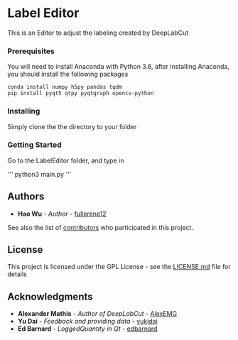 # Label Editor

This is an Editor to adjust the labeling created by DeepLabCut

### Prerequisites

You will need to install Anaconda with Python 3.6, after installing Anaconda, you should install the following packages

```
conda install numpy h5py pandas tqdm
pip install pyqt5 qtpy pyqtgraph opencv-python
```

### Installing

Simply clone the the directory to your folder

### Getting Started

Go to the LabelEditor folder, and type in

'''
python3 main.py
'''

## Authors

* **Hao Wu** - *Author* - [fullerene12](https://github.com/fullerene12)

See also the list of [contributors](https://github.com/your/project/contributors) who participated in this project.

## License

This project is licensed under the GPL License - see the [LICENSE.md](LICENSE.md) file for details

## Acknowledgments

* **Alexander Mathis** - *Author of DeepLabCut* - [AlexEMG](https://github.com/AlexEMG)
* **Yu Dai** - *Feedback and providing data* - [yukidai](https://github.com/yukidai)
* **Ed Barnard** - *LoggedQuantity in Qt* - [edbarnard](https://github.com/edbarnard)
